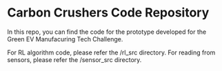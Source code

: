 # Carbon Crushers Code Repository

In this repo, you can find the code for the prototype developed for the Green EV Manufacuring Tech Challenge.

For RL algorithm code, please refer the /rl_src directory.
For reading from sensors, please refer the /sensor_src directory.
